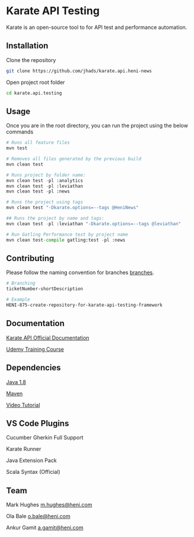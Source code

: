 # Karate API Testing

Karate is an open-source tool to for API test and performance automation.

## Installation

Clone the repository

```bash
git clone https://github.com/jhads/karate.api.heni-news
```

Open project root folder

```bash
cd karate.api.testing
```

## Usage

Once you are in the root directory, you can run the project using the below commands

```python
# Runs all feature files
mvn test

# Removes all files generated by the previous build
mvn clean test

# Runs project by folder name:
mvn clean test -pl :analytics
mvn clean test -pl :leviathan
mvn clean test -pl :news

# Runs the project using tags
mvn clean test "-Dkarate.options=--tags @HeniNews"

## Runs the project by name and tags:
mvn clean test -pl :leviathan "-Dkarate.options=--tags @leviathan"

# Run Gatling Performance test by project name
mvn clean test-compile gatling:test -pl :news

```

## Contributing

Please follow the naming convention for branches [branches](https://byorl.atlassian.net/wiki/spaces/QA/pages/1069776897/Branch+Naming+Convention).

```bash
# Branching
ticketNumber-shortDescription

# Example
HENI-875-create-repository-for-karate-api-testing-framework
```

## Documentation

[Karate API Official Documentation](https://github.com/karatelabs/karate)

[Udemy Training Course](https://www.udemy.com/course/karate-dsl-api-automation-and-performance-from-zero-to-hero/)

## Dependencies

[Java 1.8](https://www.oracle.com/uk/java/technologies/javase/javase8-archive-downloads.html)

[Maven](https://www.baeldung.com/install-maven-on-windows-linux-mac)

[Video Tutorial](https://www.youtube.com/watch?v=9S5lqB11OPI&t=183s)

## VS Code Plugins

Cucumber Gherkin Full Support

Karate Runner

Java Extension Pack

Scala Syntax (Official)

## Team

Mark Hughes [m.hughes@heni.com](mailto:m.hughes@heni.com)

Ola Bale [o.bale@heni.com](mailto:o.bale@heni.com)

Ankur Gamit [a.gamit@heni.com](mailto:a.gamit@heni.com)
